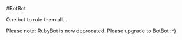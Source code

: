 #BotBot

One bot to rule them all...

Please note: RubyBot is now deprecated. Please upgrade to BotBot :^)